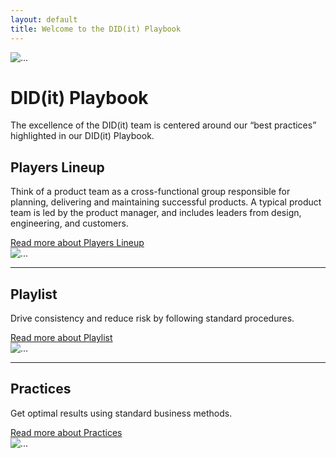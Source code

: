 ```yaml
---
layout: default
title: Welcome to the DID(it) Playbook
---
```

<main role="main">
  <!-- .hero -->
  <div class="container-fluid custom-primary-darker">
    <div class="container">
      <div class="jumbotron custom-primary-darker">
        <div class="media m-5">
          <img class="align-self-center mr-5 custom-md-img" src="{{ site.baseurl }}/assets/img/icons/pb-playbook@2x.png" alt="...">
            <div class="media-body">
              <h1>DID(it) Playbook</h1>
              <p class="lead"> The excellence of the DID(it) team is centered around our “best practices” highlighted in our DID(it) Playbook.</p>
            </div>
        </div>
      </div>
    </div>
  </div>
  <!-- /.hero -->

  <!-- .featurette -->
  <div class="container">
    <div class="row mb-5">
      <div class="col-md-6">
        <h2 class="mt-5">Players Lineup</h2>
        <p class="lead">Think of a product team as a cross-functional group responsible for planning, delivering and maintaining successful products. A typical product team is led by the product manager, and includes leaders from design, engineering, and customers.</p>
        <a href="{{ site.baseurl }}/players" class="btn btn-primary" role="button">
          Read more
          <span class="sr-only">about Players Lineup</span>
        </a>
      </div>
      <div class="col-md-1"></div>
      <div class="col-md-5">
        <img class="img-fluid mx-auto custom" src="{{ site.baseurl }}/assets/img/icons/pb-home-players@2x.png" alt="...">
      </div>
    </div>
    <hr class="mb-5">
    <div class="row mb-5">
      <div class="row mb-5">
        <div class="col-md-6 order-md-3">
          <h2 class="mt-5">Playlist</h2>
          <p class="lead">Drive consistency and reduce risk by following standard procedures.</p>
          <a href="{{ site.baseurl }}/plays" class="btn btn-primary muted-text" role="button">
            Read more
            <span class="sr-only">about Playlist</span>
          </a>
        </div>
        <div class="col-md-1 order-md-2"></div>
        <div class="col-md-5 order-md-1">
          <img class="img-fluid mx-auto custom" src="{{ site.baseurl }}/assets/img/icons/pb-home-playlist@2x.png" alt="...">
        </div>
      </div>
    </div>
    <hr class="mb-5">
    <div class="row mb-5">
      <div class="col-md-6">
        <h2 class="mt-5">Practices</h2>
        <p class="lead">Get optimal results using standard business methods.</p>
        <a href="{{ site.baseurl }}/practices" class="btn btn-primary" role="button">
          Read more
          <span class="sr-only">about Practices</span>
        </a>
      </div>
      <div class="col-md-1"></div>
      <div class="col-md-5">
        <img class="img-fluid mx-auto custom" src="{{ site.baseurl }}/assets/img/icons/pb-home-practices@2x.png" alt="...">
      </div>
    </div>
  </div>
  <!-- /.featurette -->
</main>

